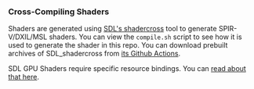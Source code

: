 ### Cross-Compiling Shaders

Shaders are generated using [SDL's shadercross](https://github.com/libsdl-org/SDL_shadercross) tool to generate SPIR-V/DXIL/MSL shaders. You can view the `compile.sh` script to see how it is used to generate the shader in this repo. You can download prebuilt archives of SDL_shadercross from [its Github Actions](https://github.com/libsdl-org/SDL_shadercross/actions).

SDL GPU Shaders require specific resource bindings. You can [read about that here](https://wiki.libsdl.org/SDL3/SDL_CreateGPUShader#remarks).